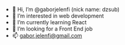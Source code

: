 - 👋 Hi, I’m @gaborjelenfi (nick name: dzsub)
- 👀 I’m interested in web development
- 🌱 I’m currently learning React
- 💞️ I’m looking for a  Front End job
- 📫 gabor.jelenfi@gmail.com

<!---
gaborjelenfi/gaborjelenfi is a ✨ special ✨ repository because its `README.md` (this file) appears on your GitHub profile.
You can click the Preview link to take a look at your changes.
--->
